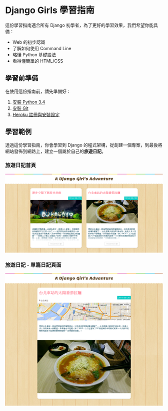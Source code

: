 # Django Girls 學習指南


這份學習指南適合所有 Django 初學者，為了更好的學習效果，我們希望你能具備：
- Web 的初步認識
- 了解如何使用 Command Line
- 略懂 Python 基礎語法
- 看得懂簡單的 HTML/CSS


## 學習前準備
在使用這份指南前，請先準備好：
1. [安裝 Python 3.4](http://djangogirlstaipei.herokuapp.com/tutorials/installation/)
2. [安裝 Git](http://djangogirlstaipei.herokuapp.com/tutorials/installation/)
3. [Heroku 註冊與安裝設定](http://djangogirlstaipei.herokuapp.com/tutorials/setting-up-heroku/)

## 學習範例

透過這份學習指南，你會學習到 Django 的程式架構，從創建一個專案，到最後將網站發佈到網路上，建立一個屬於自己的**旅遊日記**。

### 旅遊日記首頁

![Django Girls Trips - Home page](./images/djangogirlstrips-home.png)

### 旅遊日記 - 單篇日記頁面

![Django Girls Trips - Post page](./images/djangogirlstrips-post.png)
